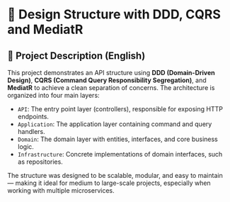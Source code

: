 
# 🧱 Design Structure with DDD, CQRS and MediatR

## 📝 Project Description (English)

This project demonstrates an API structure using **DDD (Domain-Driven Design)**, **CQRS (Command Query Responsibility Segregation)**, and **MediatR** to achieve a clean separation of concerns. The architecture is organized into four main layers:

- `API`: The entry point layer (controllers), responsible for exposing HTTP endpoints.
- `Application`: The application layer containing command and query handlers.
- `Domain`: The domain layer with entities, interfaces, and core business logic.
- `Infrastructure`: Concrete implementations of domain interfaces, such as repositories.

The structure was designed to be scalable, modular, and easy to maintain — making it ideal for medium to large-scale projects, especially when working with multiple microservices.
